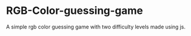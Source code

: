 # RGB-Color-guessing-game

A simple rgb color guessing game with two difficulty levels made using js.
